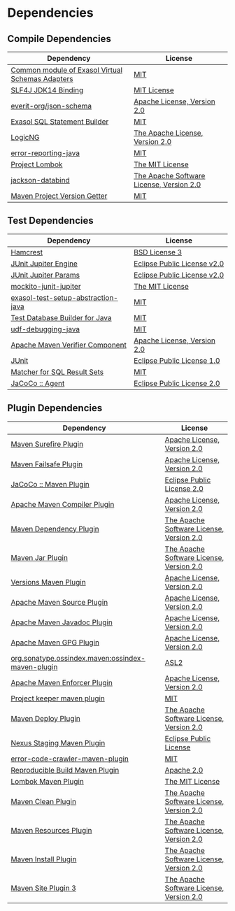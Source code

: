 <!-- @formatter:off -->
# Dependencies

## Compile Dependencies

| Dependency                                            | License                                       |
| ----------------------------------------------------- | --------------------------------------------- |
| [Common module of Exasol Virtual Schemas Adapters][0] | [MIT][1]                                      |
| [SLF4J JDK14 Binding][2]                              | [MIT License][3]                              |
| [everit-org/json-schema][4]                           | [Apache License, Version 2.0][5]              |
| [Exasol SQL Statement Builder][6]                     | [MIT][1]                                      |
| [LogicNG][8]                                          | [The Apache License, Version 2.0][5]          |
| [error-reporting-java][10]                            | [MIT][1]                                      |
| [Project Lombok][12]                                  | [The MIT License][13]                         |
| [jackson-databind][14]                                | [The Apache Software License, Version 2.0][5] |
| [Maven Project Version Getter][16]                    | [MIT][1]                                      |

## Test Dependencies

| Dependency                               | License                           |
| ---------------------------------------- | --------------------------------- |
| [Hamcrest][18]                           | [BSD License 3][19]               |
| [JUnit Jupiter Engine][20]               | [Eclipse Public License v2.0][21] |
| [JUnit Jupiter Params][20]               | [Eclipse Public License v2.0][21] |
| [mockito-junit-jupiter][24]              | [The MIT License][25]             |
| [exasol-test-setup-abstraction-java][26] | [MIT][1]                          |
| [Test Database Builder for Java][28]     | [MIT][1]                          |
| [udf-debugging-java][30]                 | [MIT][1]                          |
| [Apache Maven Verifier Component][32]    | [Apache License, Version 2.0][33] |
| [JUnit][34]                              | [Eclipse Public License 1.0][35]  |
| [Matcher for SQL Result Sets][36]        | [MIT][1]                          |
| [JaCoCo :: Agent][38]                    | [Eclipse Public License 2.0][39]  |

## Plugin Dependencies

| Dependency                                              | License                                       |
| ------------------------------------------------------- | --------------------------------------------- |
| [Maven Surefire Plugin][40]                             | [Apache License, Version 2.0][33]             |
| [Maven Failsafe Plugin][42]                             | [Apache License, Version 2.0][33]             |
| [JaCoCo :: Maven Plugin][44]                            | [Eclipse Public License 2.0][39]              |
| [Apache Maven Compiler Plugin][46]                      | [Apache License, Version 2.0][33]             |
| [Maven Dependency Plugin][48]                           | [The Apache Software License, Version 2.0][5] |
| [Maven Jar Plugin][50]                                  | [The Apache Software License, Version 2.0][5] |
| [Versions Maven Plugin][52]                             | [Apache License, Version 2.0][33]             |
| [Apache Maven Source Plugin][54]                        | [Apache License, Version 2.0][33]             |
| [Apache Maven Javadoc Plugin][56]                       | [Apache License, Version 2.0][33]             |
| [Apache Maven GPG Plugin][58]                           | [Apache License, Version 2.0][5]              |
| [org.sonatype.ossindex.maven:ossindex-maven-plugin][60] | [ASL2][5]                                     |
| [Apache Maven Enforcer Plugin][62]                      | [Apache License, Version 2.0][33]             |
| [Project keeper maven plugin][64]                       | [MIT][1]                                      |
| [Maven Deploy Plugin][66]                               | [The Apache Software License, Version 2.0][5] |
| [Nexus Staging Maven Plugin][68]                        | [Eclipse Public License][35]                  |
| [error-code-crawler-maven-plugin][70]                   | [MIT][1]                                      |
| [Reproducible Build Maven Plugin][72]                   | [Apache 2.0][5]                               |
| [Lombok Maven Plugin][74]                               | [The MIT License][1]                          |
| [Maven Clean Plugin][76]                                | [The Apache Software License, Version 2.0][5] |
| [Maven Resources Plugin][78]                            | [The Apache Software License, Version 2.0][5] |
| [Maven Install Plugin][80]                              | [The Apache Software License, Version 2.0][5] |
| [Maven Site Plugin 3][82]                               | [The Apache Software License, Version 2.0][5] |

[38]: https://www.eclemma.org/jacoco/index.html
[64]: https://github.com/exasol/project-keeper-maven-plugin
[10]: https://github.com/exasol/error-reporting-java
[4]: https://github.com/everit-org/json-schema
[5]: http://www.apache.org/licenses/LICENSE-2.0.txt
[12]: https://projectlombok.org
[40]: https://maven.apache.org/surefire/maven-surefire-plugin/
[76]: http://maven.apache.org/plugins/maven-clean-plugin/
[32]: https://maven.apache.org/shared/maven-verifier/
[1]: https://opensource.org/licenses/MIT
[24]: https://github.com/mockito/mockito
[16]: https://github.com/exasol/maven-project-version-getter
[52]: http://www.mojohaus.org/versions-maven-plugin/
[19]: http://opensource.org/licenses/BSD-3-Clause
[46]: https://maven.apache.org/plugins/maven-compiler-plugin/
[58]: http://maven.apache.org/plugins/maven-gpg-plugin/
[34]: http://junit.org
[39]: https://www.eclipse.org/legal/epl-2.0/
[14]: http://github.com/FasterXML/jackson
[44]: https://www.jacoco.org/jacoco/trunk/doc/maven.html
[25]: https://github.com/mockito/mockito/blob/main/LICENSE
[13]: https://projectlombok.org/LICENSE
[36]: https://github.com/exasol/hamcrest-resultset-matcher
[72]: http://zlika.github.io/reproducible-build-maven-plugin
[3]: http://www.opensource.org/licenses/mit-license.php
[20]: https://junit.org/junit5/
[54]: https://maven.apache.org/plugins/maven-source-plugin/
[18]: http://hamcrest.org/JavaHamcrest/
[2]: http://www.slf4j.org
[78]: http://maven.apache.org/plugins/maven-resources-plugin/
[26]: https://github.com/exasol/exasol-test-setup-abstraction-java
[68]: http://www.sonatype.com/public-parent/nexus-maven-plugins/nexus-staging/nexus-staging-maven-plugin/
[42]: https://maven.apache.org/surefire/maven-failsafe-plugin/
[8]: http://www.logicng.org
[28]: https://github.com/exasol/test-db-builder-java
[6]: https://github.com/exasol/sql-statement-builder
[48]: http://maven.apache.org/plugins/maven-dependency-plugin/
[74]: http://anthonywhitford.com/lombok.maven/lombok-maven-plugin/
[35]: http://www.eclipse.org/legal/epl-v10.html
[50]: http://maven.apache.org/plugins/maven-jar-plugin/
[33]: https://www.apache.org/licenses/LICENSE-2.0.txt
[62]: https://maven.apache.org/enforcer/maven-enforcer-plugin/
[21]: https://www.eclipse.org/legal/epl-v20.html
[80]: http://maven.apache.org/plugins/maven-install-plugin/
[60]: https://sonatype.github.io/ossindex-maven/maven-plugin/
[30]: https://github.com/exasol/udf-debugging-java
[66]: http://maven.apache.org/plugins/maven-deploy-plugin/
[82]: http://maven.apache.org/plugins/maven-site-plugin/
[56]: https://maven.apache.org/plugins/maven-javadoc-plugin/
[0]: https://github.com/exasol/virtual-schema-common-java
[70]: https://github.com/exasol/error-code-crawler-maven-plugin
